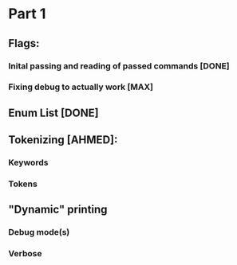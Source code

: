 # Part 1

## Flags:

### Inital passing and reading of passed commands [DONE]
### Fixing debug to actually work [MAX]

## Enum List [DONE]

## Tokenizing [AHMED]:

### Keywords

### Tokens

## "Dynamic" printing

### Debug mode(s)

### Verbose
